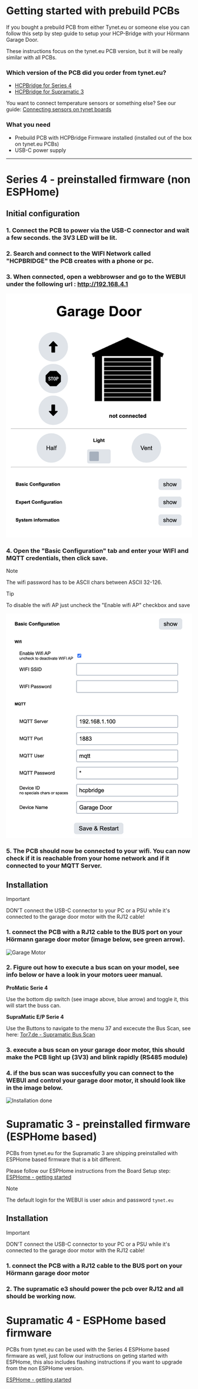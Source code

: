 # Getting started with prebuild PCBs

If you bought a prebuild PCB from either Tynet.eu or someone else you can follow this setp by step guide to setup your HCP-Bridge with your Hörmann Garage Door.  

These instructions focus on the tynet.eu PCB version, but it will be really similar with all PCBs.

### Which version of the PCB did you order from tynet.eu?

* [HCPBridge for Series 4](#series-4---preinstalled-firmware-non-esphome)
* [HCPBridge for Supramatic 3](#supramatic-3---preinstalled-firmware-esphome-based)

You want to connect temperature sensors or something else? See our guide: [Connecting sensors on tynet boards](connecting_sensors_prebuild_pcbs.md)

### What you need

* Prebuild PCB with HCPBridge Firmware installed (installed out of the box on tynet.eu PCBs)
* USB-C power supply

----

# Series 4 - preinstalled firmware (non ESPHome)

## Initial configuration

### 1. Connect the PCB to power via the USB-C connector and wait a few seconds. the 3V3 LED will be lit.

### 2. Search and connect to the WIFI Network called "HCPBRIDGE" the PCB creates with a phone or pc.

### 3. When connected, open a webbrowser and go to the WEBUI under the following url : http://192.168.4.1

![Initial WebUI](Images/webui_initial_ui.png)

### 4. Open the "Basic Configuration" tab and enter your WIFI and MQTT credentials, then click save.

> [!NOTE]
> The wifi password has to be ASCII chars between ASCII 32-126.

> [!TIP]
> To disable the wifi AP just uncheck the "Enable wifi AP" checkbox and save

![basic config](Images/webui_basic_config.png)

### 5. The PCB should now be connected to your wifi. You can now check if it is reachable from your home network and if it connected to your MQTT Server.

## Installation

> [!IMPORTANT]
> DON'T connect the USB-C connector to your PC or a PSU while it's connected to the garage door motor with the RJ12 cable!

### 1. connect the PCB with a RJ12 cable to the BUS port on your Hörmann garage door motor (image below, see green arrow).

![Garage Motor](Images/antrieb-min.png)
   
### 2. Figure out how to execute a bus scan on your model, see info below or have a look in your motors ueer manual.

**ProMatic Serie 4**

Use the bottom dip switch (see image above, blue arrow) and toggle it, this will start the buss can.

**SupraMatic E/P Serie 4**

Use the Buttons to navigate to the menu 37 and excecute the Bus Scan, see here: [Tor7.de - Supramatic Bus Scan](https://www.tor7.de/news/bus-scan-beim-supramatic-serie-4-fehlercode-04-vermeiden)
  
### 3. execute a bus scan on your garage door motor, this should make the PCB light up (3V3) and blink rapidly (RS485 module)
### 4. if the bus scan was succesfully you can connect to the WEBUI and control your garage door motor, it should look like in the image below.

![Installation done](Images/webui_ready_and_installed.png)


# Supramatic 3 - preinstalled firmware (ESPHome based)

PCBs from tynet.eu for the Supramatic 3 are shipping preinstalled with ESPHome based firmware that is a bit different.

Please follow our ESPHome instructions from the Board Setup step: [ESPHome - getting started](ESPhome_getting_started.md)

> [!NOTE]
> The default login for the WEBUI is user `admin` and password `tynet.eu`

## Installation

> [!IMPORTANT]
> DON'T connect the USB-C connector to your PC or a PSU while it's connected to the garage door motor with the RJ12 cable!

### 1. connect the PCB with a RJ12 cable to the BUS port on your Hörmann garage door motor

### 2. The supramatic e3 should power the pcb over RJ12 and all should be working now.


# Supramatic 4 - ESPHome based firmware

PCBs from tynet.eu can be used with the Series 4 ESPHome based firmware as well, just follow our instructions on geting started with ESPHome, this also includes flashing instructions if you want to upgrade from the non ESPHome version.

[ESPHome - getting started](ESPhome_getting_started.md)
